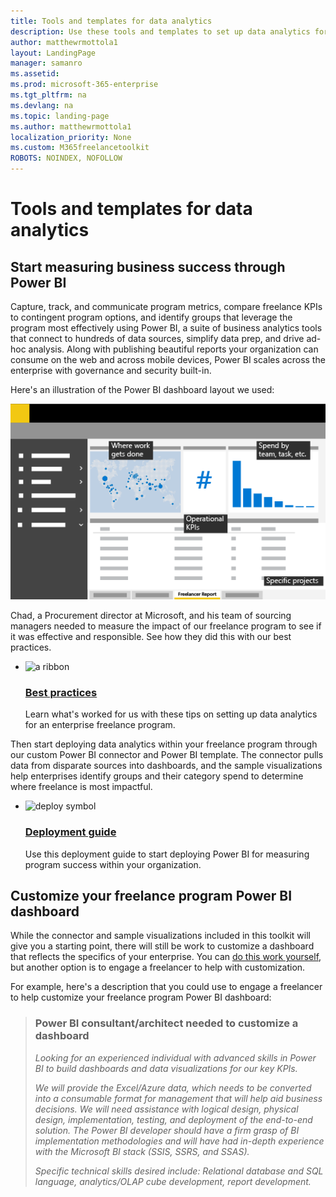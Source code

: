 ```yaml
---
title: Tools and templates for data analytics 
description: Use these tools and templates to set up data analytics for an enterprise freelance program. 
author: matthewrmottola1
layout: LandingPage
manager: samanro
ms.assetid: 
ms.prod: microsoft-365-enterprise
ms.tgt_pltfrm: na
ms.devlang: na
ms.topic: landing-page
ms.author: matthewrmottola1
localization_priority: None 
ms.custom: M365freelancetoolkit
ROBOTS: NOINDEX, NOFOLLOW
---
```

Tools and templates for data analytics
======================================

Start measuring business success through Power BI  
------------------------------------------------

Capture, track, and communicate program metrics, compare freelance KPIs to contingent program options, and identify groups that leverage the program most effectively using Power BI, a suite of business analytics tools that connect to hundreds of data sources, simplify data prep, and drive ad-hoc analysis. Along with publishing beautiful reports your organization can consume on the web and across mobile devices, Power BI scales across the enterprise with governance and security built-in.

Here's an illustration of the Power BI dashboard layout we used: 

![A spending report in Power BI](media/M365-Freelance-Toolkit-dashboard-freelancereport-520x322-callouts.png)

Chad, a Procurement director at Microsoft, and his team of sourcing managers needed to measure the impact of our freelance program to see if it was effective and responsible. See how they did this with our best practices.

<ul class="panelContent cardsF cols cols2">
    <li>
        <div class="cardSize">
            <div class="cardPadding">
                <div class="card">
                    <div class="cardImageOuter">
                        <div class="cardImage">
                            <img src="https://docs.microsoft.com/en-us/office/media/icons/best-practices-blue.svg" alt="a ribbon" />
                        </div>
                    </div>
                    <div class="cardText">
                        <h3><a href="dataanalyticsbestpractices.md">Best practices</a></h3>
                        <p>Learn what's worked for us with these tips on setting up data analytics for an enterprise freelance program.</p>
                    </div>
                </div>
            </div>
        </div>
    </li>
</ul>

Then start deploying data analytics within your freelance program through our custom Power BI connector and Power BI template. The connector pulls data from disparate sources into dashboards, and the sample visualizations help enterprises identify groups and their category spend to determine where freelance is most impactful.

<ul class="panelContent cardsF cols cols2">
    <li>
        <div class="cardSize">
            <div class="cardPadding">
                <div class="card">
                    <div class="cardImageOuter">
                        <div class="cardImage">
                            <img src="https://docs.microsoft.com/en-us/office/media/icons/deploy-blue.svg" alt="deploy symbol" />
                        </div>
                    </div>
                    <div class="cardText">
                        <h3><a href="datanalyticsdownloads.md">Deployment guide</a></h3>
                        <p>Use this deployment guide to start deploying Power BI for measuring program success within your organization.</p>
                    </div>
                </div>
            </div>
        </div>
    </li>
</ul>

Customize your freelance program Power BI dashboard
---------------------------------------------------

While the connector and sample visualizations included in this toolkit will give you a starting point, there will still be work to customize a dashboard that reflects the specifics of your enterprise. You can [do this work yourself](https://docs.microsoft.com/power-bi/service-dashboard-create), but another option is to engage a freelancer to help with customization.

For example, here's a description that you could use to engage a freelancer to help customize your freelance program Power BI dashboard:

> ### Power BI consultant/architect needed to customize a dashboard
> *Looking for an experienced individual with advanced skills in Power BI to build dashboards and data visualizations for our key KPIs.*
> 
> *We will provide the Excel/Azure data, which needs to be converted into a consumable format for management that will help aid business decisions. We will need assistance with logical design, physical design, implementation, testing, and deployment of the end-to-end solution. The Power BI developer should have a firm grasp of BI implementation methodologies and will have had in-depth experience with the Microsoft BI stack (SSIS, SSRS, and SSAS).*
> 
> *Specific technical skills desired include: Relational database and SQL language, analytics/OLAP cube development, report development.*
